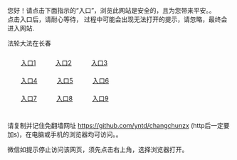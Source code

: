 您好！请点击下面指示的“入口”，浏览此网站是安全的，且为您带来平安。。 <br/>
点击入口后，请耐心等待， 过程中可能会出现无法打开的提示，请忽略，最终会进入网站. </br>

法轮大法在长春<br/>
<div style="padding:10px"><a style="margin:20px" target="_blank" href="https://d1cbnohibocycq.cloudfront.net/2Qpsp?xzpfbopm" id="ccLink1" rel="nofollow">入口1</a> <a target="_blank" style="margin:20px" href="https://d19hnb8ji0mjvw.cloudfront.net/2Qpsp?hnrpwm" id="ccLink2" rel="nofollow">入口2</a> <a style="margin:20px" target="_blank" href="https://du1vn2ujmzklt.cloudfront.net/2Qpsp?avhjjgtf" id="ccLink3" rel="nofollow">入口3</a></div>

<div style="padding:10px" ><a style="margin:20px" target="_blank" href="https://d1cbnohibocycq.cloudfront.net/2Qpsp?xzpfbopm" id="ccLink4" rel="nofollow">入口4</a> <a style="margin:20px" href="https://d19hnb8ji0mjvw.cloudfront.net/2Qpsp?hnrpwm" target="_blank" id="ccLink5" rel="nofollow">入口5</a> <a style="margin:20px" href="https://du1vn2ujmzklt.cloudfront.net/2Qpsp?avhjjgtf" target="_blank" id="ccLink6" rel="nofollow">入口6</a></div>

<div style="padding:10px"><a style="margin:20px" target="_blank" href="https://d1cbnohibocycq.cloudfront.net/2Qpsp?xzpfbopm" id="ccLink7" rel="nofollow">入口7</a> <a style="margin:20px" href="https://d19hnb8ji0mjvw.cloudfront.net/2Qpsp?hnrpwm" target="_blank" id="ccLink8" rel="nofollow">入口8</a> <a style="margin:20px" target="_blank" href="https://du1vn2ujmzklt.cloudfront.net/2Qpsp?avhjjgtf" id="ccLink9" rel="nofollow">入口9</a></div>

<br/>



请复制并记住免翻墙网址 https://github.com/yntd/changchunzx (http后一定要加s)，在电脑或手机的浏览器均可访问。。<br/>

微信如提示停止访问该网页，须先点击右上角，选择浏览器打开。
